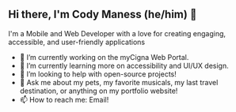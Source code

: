 ## Hi there, I'm Cody Maness (he/him) 👋

I'm a Mobile and Web Developer with a love for creating engaging, accessible, and user-friendly applications

- 🔭 I’m currently working on the myCigna Web Portal.
- 🌱 I’m currently learning more on accessibility and UI/UX design.
- 👯 I’m looking to help with open-source projects!
- 💬 Ask me about my pets, my favorite musicals, my last travel destination, or anything on my portfolio website!
- 📫 How to reach me: Email!

<!--
**CodyManess/CodyManess** is a ✨ _special_ ✨ repository because its `README.md` (this file) appears on your GitHub profile.

Here are some ideas to get you started:

- 🔭 I’m currently working on ...
- 🌱 I’m currently learning ...
- 👯 I’m looking to collaborate on ...
- 🤔 I’m looking for help with ...
- 💬 Ask me about ...
- 📫 How to reach me: ...
- 😄 Pronouns: ...
- ⚡ Fun fact: ...
-->
